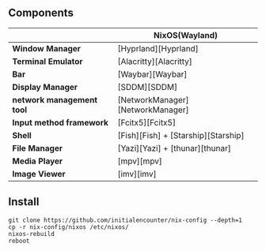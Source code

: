 ## Components

|                             | NixOS(Wayland)                                                                                                      |
| --------------------------- | ------------------------------------------------------------------------------------------------------------------- |
| **Window Manager**          | [Hyprland][Hyprland]                                                                                                |
| **Terminal Emulator**       | [Alacritty][Alacritty]                                                                                              |
| **Bar**                     | [Waybar][Waybar]                                                                                                    |
| **Display Manager**         | [SDDM][SDDM]                                                                                                        |
| **network management tool** | [NetworkManager][NetworkManager]                                                                                    |
| **Input method framework**  | [Fcitx5][Fcitx5]                                                                                                    |
| **Shell**                   | [Fish][Fish] + [Starship][Starship]                                                                                 |
| **File Manager**            | [Yazi][Yazi] + [thunar][thunar]                                                                                     |
| **Media Player**            | [mpv][mpv]                                                                                                          |
| **Image Viewer**            | [imv][imv]                                                                                                          |

## Install

```shell
git clone https://github.com/initialencounter/nix-config --depth=1
cp -r nix-config/nixos /etc/nixos/
nixos-rebuild
reboot
```